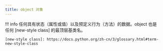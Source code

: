 ```yaml
---
title: object 对象
---
```


!!! info
    任何具有状态（属性或值）以及预定义行为（方法）的数据。object 也是任何 [new-style class] 的最顶层基类名。

    [new-style class]: https://docs.python.org/zh-cn/3/glossary.html#term-new-style-class